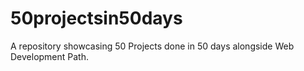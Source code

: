 # 50projectsin50days
A repository showcasing 50 Projects done in 50 days alongside Web Development Path. 
